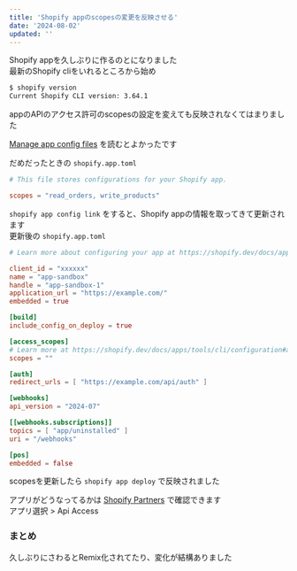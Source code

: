 ```yaml
---
title: 'Shopify appのscopesの変更を反映させる'
date: '2024-08-02'
updated: ''
---
```


Shopify appを久しぶりに作るのとになりました  
最新のShopify cliをいれるところから始め

```bash
$ shopify version
Current Shopify CLI version: 3.64.1
```

appのAPIのアクセス許可のscopesの設定を変えても反映されなくてはまりました

[Manage app config files](https://shopify.dev/docs/apps/build/cli-for-apps/manage-app-config-files) を読むとよかったです

だめだったときの `shopify.app.toml`

```toml
# This file stores configurations for your Shopify app.

scopes = "read_orders, write_products"
```

`shopify app config link` をすると、Shopify appの情報を取ってきて更新されます  
更新後の `shopify.app.toml`

```toml
# Learn more about configuring your app at https://shopify.dev/docs/apps/tools/cli/configuration

client_id = "xxxxxx"
name = "app-sandbox"
handle = "app-sandbox-1"
application_url = "https://example.com/"
embedded = true

[build]
include_config_on_deploy = true

[access_scopes]
# Learn more at https://shopify.dev/docs/apps/tools/cli/configuration#access_scopes
scopes = ""

[auth]
redirect_urls = [ "https://example.com/api/auth" ]

[webhooks]
api_version = "2024-07"

[[webhooks.subscriptions]]
topics = [ "app/uninstalled" ]
uri = "/webhooks"

[pos]
embedded = false
```

scopesを更新したら `shopify app deploy` で反映されました

アプリがどうなってるかは  [Shopify Partners](https://partners.shopify.com/) で確認できます  
アプリ選択 > Api Access

### まとめ

久しぶりにさわるとRemix化されてたり、変化が結構ありました
